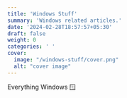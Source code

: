 ```yaml
---
title: 'Windows Stuff'
summary: 'Windows related articles.'
date: '2024-02-28T18:57:57+05:30'
draft: false
weight: 0
categories: ' '
cover:
  image: "/windows-stuff/cover.png"
  alt: "cover image"
---
```


Everything Windows 🪟